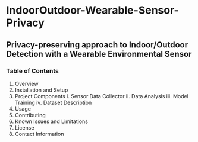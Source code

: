 # IndoorOutdoor-Wearable-Sensor-Privacy
## Privacy-preserving approach to Indoor/Outdoor Detection with a Wearable Environmental Sensor

### Table of Contents
1. Overview
2. Installation and Setup
3. Project Components
i. Sensor Data Collector
ii. Data Analysis
iii. Model Training
iv. Dataset Description
4. Usage
5. Contributing
6. Known Issues and Limitations
7. License
8. Contact Information 
